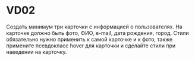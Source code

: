 # VD02
 Создать минимум три карточки с информацией о пользователях. На карточке должно быть фото, ФИО, e-mail, дата рождения, город. Стили обязательно нужно применить к самой карточке и к фото, также примените псевдокласс hover для карточки и сделайте стили при наведении на карточку.
